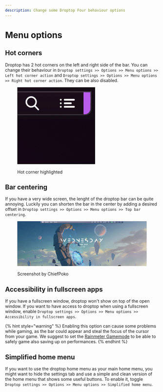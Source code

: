 ```yaml
---
description: Change some Droptop Four behaviour options
---
```


# Menu options

## Hot corners

Droptop has 2 hot corners on the left and right side of the bar. You can change their behaviour in `Droptop settings >> Options >> Menu options >> Left hot corner action` and `Droptop settings >> Options >> Menu options >> Right hot corner action`. They can be also disabled.

<figure><img src="../../.gitbook/assets/HotCorner.png" alt=""><figcaption><p>Hot corner highlighted</p></figcaption></figure>

## Bar centering

If you have a very wide screen, the lenght of the droptop bar can be quite annoying. Luckily you can shorten the bar in the center by adding a desired offset in `Droptop settings >> Options >> Menu options >> Top bar centering`.&#x20;

<figure><img src="../../.gitbook/assets/BarCentering.png" alt=""><figcaption><p>Screenshot by ChiefPoko</p></figcaption></figure>

## Accessibility in fullscreen apps

If you have a fullscreen window, droptop won't show on top of the open window. If you want to have access to droptop when using a fullscreen window, enable `Droptop settings >> Options >> Menu options >> Accessibility in fullscreen apps`.&#x20;

{% hint style="warning" %}
Enabling this option can cause some problems while gaming, as the bar could appear and steal the focus of the cursor from your game. We suggest to set the [Rainmeter Gamemode](https://docs.rainmeter.net/manual/user-interface/manage/#GameModeTab) to be able to safely game also saving up on performances.&#x20;
{% endhint %}

## Simplified home menu

If you want to use the droptop home menu as your main home menu, you might want to hide the settings tab and use a simple and clean version of the home menu that shows some useful buttons. To enable it, toggle `Droptop settings >> Options >> Menu options >> Simplified home menu`.
